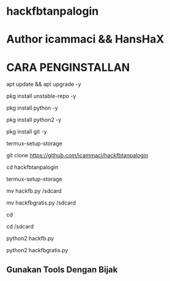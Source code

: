 # hackfbtanpalogin

<h1>Author icammaci && HansHaX</h1>

<h1>CARA PENGINSTALLAN</h1>


apt update && apt upgrade -y

pkg install unstable-repo -y

pkg install python -y

pkg install python2 -y

pkg install git -y

termux-setup-storage

git clone https://github.com/icammaci/hackfbtanpalogin

cd hackfbtanpalogin

termux-setup-storage

mv hackfb.py /sdcard

mv hackfbgratis.py /sdcard

cd

cd /sdcard

python2 hackfb.py

python2 hackfbgratis.py

<h2>Gunakan Tools Dengan Bijak</h2>
